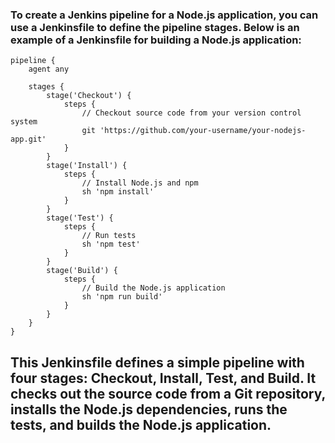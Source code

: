 ### To create a Jenkins pipeline for a Node.js application, you can use a Jenkinsfile to define the pipeline stages. Below is an example of a Jenkinsfile for building a Node.js application:
```
pipeline {
    agent any

    stages {
        stage('Checkout') {
            steps {
                // Checkout source code from your version control system
                git 'https://github.com/your-username/your-nodejs-app.git'
            }
        }
        stage('Install') {
            steps {
                // Install Node.js and npm
                sh 'npm install'
            }
        }
        stage('Test') {
            steps {
                // Run tests
                sh 'npm test'
            }
        }
        stage('Build') {
            steps {
                // Build the Node.js application
                sh 'npm run build'
            }
        }
    }
}
```

## This Jenkinsfile defines a simple pipeline with four stages: Checkout, Install, Test, and Build. It checks out the source code from a Git repository, installs the Node.js dependencies, runs the tests, and builds the Node.js application.

